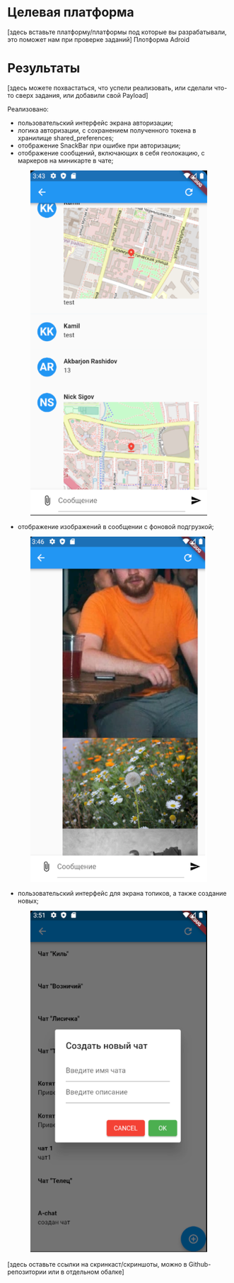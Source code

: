 # Целевая платформа

[здесь вставьте платформу/платформы под которые вы разрабатывали, это поможет нам при проверке заданий]
Плотформа Adroid

# Результаты

[здесь можете похвастаться, что успели реализовать, или сделали что-то сверх задания, или добавили свой Payload]

Реализовано:
- пользовательский интерфейс экрана авторизации;
- логика авторизации, с сохранением полученного токена в хранилище shared_preferences;
- отображение SnackBar при ошибке при авторизации;
- отображение сообщений, включающих в себя геолокацию, с маркеров на миникарте в чате;

<p align="center">
<img src="../assets/final/map.png" width="400" alt="Show map coord" />
</p>

- отображение изображений в сообщении с фоновой подгрузкой;

<p align="center">
<img src="../assets/final/image.png" width="400" alt="Show images" />
</p>

- пользовательский интерфейс для экрана топиков, а также создание новых;

<p align="center">
<img src="../assets/final/topics.png" width="400" alt="Show topics" />
</p>

[здесь оставьте ссылки на скринкаст/скриншоты, можно в Github-репозитории или в отдельном обалке]
